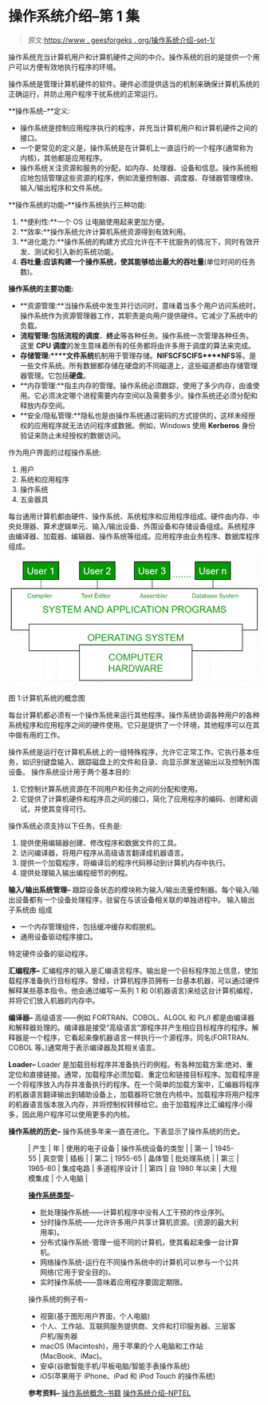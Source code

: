 # 操作系统介绍–第 1 集

> 原文:[https://www . geesforgeks . org/操作系统介绍-set-1/](https://www.geeksforgeeks.org/introduction-of-operating-system-set-1/)

操作系统充当计算机用户和计算机硬件之间的中介。操作系统的目的是提供一个用户可以方便有效地执行程序的环境。

操作系统是管理计算机硬件的软件。硬件必须提供适当的机制来确保计算机系统的正确运行，并防止用户程序干扰系统的正常运行。

**操作系统–**定义:

*   操作系统是控制应用程序执行的程序，并充当计算机用户和计算机硬件之间的接口。
*   一个更常见的定义是，操作系统是在计算机上一直运行的一个程序(通常称为内核)，其他都是应用程序。
*   操作系统关注资源和服务的分配，如内存、处理器、设备和信息。操作系统相应地包括管理这些资源的程序，例如流量控制器、调度器、存储器管理模块、输入/输出程序和文件系统。

**操作系统的功能–**操作系统执行三种功能:

1.  **便利性:**一个 OS 让电脑使用起来更加方便。
2.  **效率:**操作系统允许计算机系统资源得到有效利用。
3.  **进化能力:**操作系统的构建方式应允许在不干扰服务的情况下，同时有效开发、测试和引入新的系统功能。
4.  **吞吐量:**应该构建一个操作系统，使其能够给出最大的**吞吐量**(单位时间的任务数)。

**操作系统的主要功能:**

*   **资源管理:**当操作系统中发生并行访问时，意味着当多个用户访问系统时，操作系统作为资源管理器工作，其职责是向用户提供硬件。它减少了系统中的负载。
*   **流程管理:**包括流程的**调度**、**终止**等各种任务。操作系统一次管理各种任务。这里 **CPU 调度**的发生意味着所有的任务都将由许多用于调度的算法来完成。
*   **存储管理:****文件系统**机制用于管理存储。**NIFS****CFS****CIFS****NFS**等。是一些文件系统。所有数据都存储在硬盘的不同磁道上，这些磁道都由存储管理器管理。它包括**硬盘**。
*   **内存管理:**指主内存的管理。操作系统必须跟踪，使用了多少内存，由谁使用。它必须决定哪个进程需要内存空间以及需要多少。操作系统还必须分配和释放内存空间。
*   **安全/隐私管理:**隐私也是由操作系统通过密码的方式提供的，这样未经授权的应用程序就无法访问程序或数据。例如，Windows 使用 **Kerberos** 身份验证来防止未经授权的数据访问。

作为用户界面的过程操作系统:

1.  用户
2.  系统和应用程序
3.  操作系统
4.  五金器具

每台通用计算机都由硬件、操作系统、系统程序和应用程序组成。硬件由内存、中央处理器、算术逻辑单元、输入/输出设备、外围设备和存储设备组成。系统程序由编译器、加载器、编辑器、操作系统等组成。应用程序由业务程序、数据库程序组成。

![](img/3105c32a56568a4fd31bb110bb75d4a7.png)

图 1:计算机系统的概念图

每台计算机都必须有一个操作系统来运行其他程序。操作系统协调各种用户的各种系统程序和应用程序之间的硬件使用。它只是提供了一个环境，其他程序可以在其中做有用的工作。

操作系统是运行在计算机系统上的一组特殊程序，允许它正常工作。它执行基本任务，如识别键盘输入、跟踪磁盘上的文件和目录、向显示屏发送输出以及控制外围设备。
操作系统设计用于两个基本目的:

1.  它控制计算系统资源在不同用户和任务之间的分配和使用。
2.  它提供了计算机硬件和程序员之间的接口，简化了应用程序的编码、创建和调试，并使其变得可行。

操作系统必须支持以下任务。任务是:

1.  提供使用编辑器创建、修改程序和数据文件的工具。
2.  访问编译器，将用户程序从高级语言翻译成机器语言。
3.  提供一个加载程序，将编译后的程序代码移动到计算机内存中执行。
4.  提供处理输入输出编程细节的例程。

**输入/输出系统管理–**
跟踪设备状态的模块称为输入/输出流量控制器。每个输入/输出设备都有一个设备处理程序，驻留在与该设备相关联的单独进程中。
输入输出子系统由
组成

*   一个内存管理组件，包括缓冲缓存和假脱机。
*   通用设备驱动程序接口。

特定硬件设备的驱动程序。

**汇编程序–**
汇编程序的输入是汇编语言程序。输出是一个目标程序加上信息，使加载程序准备执行目标程序。曾经，计算机程序员拥有一台基本机器，可以通过硬件解释某些基本指令。他会通过编写一系列 1 和 0(机器语言)来给这台计算机编程，并将它们放入机器的内存中。

**编译器–**
高级语言——例如 FORTRAN、COBOL、ALGOL 和 PL/I 都是由编译器和解释器处理的。编译器是接受“高级语言”源程序并产生相应目标程序的程序。解释器是一个程序，它看起来像机器语言一样执行一个源程序。同名(FORTRAN、COBOL 等。)通常用于表示编译器及其相关语言。

**Loader–**
Loader 是加载目标程序并准备执行的例程。有各种加载方案:绝对、重定位和直接链接。通常，加载程序必须加载、重定位和链接目标程序。加载程序是一个将程序放入内存并准备执行的程序。在一个简单的加载方案中，汇编器将程序的机器语言翻译输出到辅助设备上，加载器将它放在内核中。加载程序将用户程序的机器语言版本放入内存，并将控制权转移给它。由于加载程序比汇编程序小得多，因此用户程序可以使用更多的内核。

**操作系统的历史–**
操作系统多年来一直在进化。下表显示了操作系统的历史。

<figure class="table">

| 产生 | 年 | 使用的电子设备 | 操作系统设备的类型 |
| 第一 | 1945-55 | 真空管 | 插板 |
| 第二 | 1955-65 | 晶体管 | 批处理系统 |
| 第三 | 1965-80 | 集成电路 | 多道程序设计 |
| 第四 | 自 1980 年以来 | 大规模集成 | 个人电脑 |

[**操作系统类型**](https://www.geeksforgeeks.org/operating-system-types-operating-systems-awaiting-author/)**–**

*   批处理操作系统——计算机程序中没有人工干预的作业序列。
*   分时操作系统——允许许多用户共享计算机资源。(资源的最大利用率)。
*   分布式操作系统-管理一组不同的计算机，使其看起来像一台计算机。
*   网络操作系统-运行在不同操作系统中的计算机可以参与一个公共网络(它用于安全目的)。
*   实时操作系统——意味着应用程序要固定期限。

操作系统的例子有–

*   视窗(基于图形用户界面，个人电脑)
*   个人、工作站、互联网服务提供商、文件和打印服务器、三层客户机/服务器
*   macOS (Macintosh)，用于苹果的个人电脑和工作站(MacBook、iMac)。
*   安卓(谷歌智能手机/平板电脑/智能手表操作系统)
*   iOS(苹果用于 iPhone、iPad 和 iPod Touch 的操作系统)

**参考资料–**
[操作系统概念–书籍](https://www.amazon.in/Operating-System-Concepts-International-Student/dp/8126520515?tag=googinhydr18418-21&tag=googinkenshoo-21&ascsubtag=f648c41b-4e1c-497e-9a52-031912e87d54)
[操作系统介绍–NPTEL](http://nptel.ac.in/courses/106108101/)

</figure>